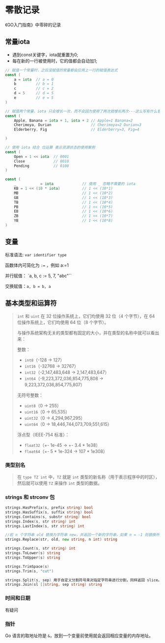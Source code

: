 # 零散记录

《GO入门指南》中零碎的记录

## 常量iota

- 遇到const关键字，iota就重置为0;
- 每在新的一行被使用时，它的值都会自动加1;

```go
// 赋值一个常量时，之后没赋值的常量都会应用上一行的赋值表达式
const (
	a = iota  // a = 0
	b         // b = 1
	c         // c = 2
	d = 5     // d = 5   
	e         // e = 5
)

// 赋值两个常量，iota 只会增长一次，而不会因为使用了两次就增长两次---这么写有什么意义???
const (
	Apple, Banana = iota + 1, iota + 2 // Apple=1 Banana=2
	Cherimoya, Durian                  // Cherimoya=2 Durian=3
	Elderberry, Fig                    // Elderberry=3, Fig=4

)

// 使用 iota 结合 位运算 表示资源状态的使用案例
const (
	Open = 1 << iota  // 0001
	Close             // 0010
	Pending           // 0100
)

const (
	_           = iota             // 使用 _ 忽略不需要的 iota
	KB = 1 << (10 * iota)          // 1 << (10*1)
	MB                             // 1 << (10*2)
	GB                             // 1 << (10*3)
	TB                             // 1 << (10*4)
	PB                             // 1 << (10*5)
	EB                             // 1 << (10*6)
	ZB                             // 1 << (10*7)
	YB                             // 1 << (10*8)
)
```

## 变量

标准语法: `var identifier type`

函数体内可简化为 `:=` ，例如 a:=1

并行赋值： `a, b, c := 5, 7, "abc"``

交换赋值：`a, b = b, a`

## 基本类型和运算符

> `int` 和 `uint` 在 32 位操作系统上，它们均使用 32 位（4 个字节），在 64 位操作系统上，它们均使用 64 位（8 个字节）。
>
> 与操作系统架构无关的类型都有固定的大小，并在类型的名称中就可以看出来：
>
> 整数：
>
> + `int8`（-128 -> 127）
> + `int16`（-32768 -> 32767）
> + `int32`（-2,147,483,648 -> 2,147,483,647）
> + `int64`（-9,223,372,036,854,775,808 -> 9,223,372,036,854,775,807）
>
> 无符号整数：
>
> + `uint8`（0 -> 255）
> + `uint16`（0 -> 65,535）
> + `uint32`（0 -> 4,294,967,295）
> + `uint64`（0 -> 18,446,744,073,709,551,615）
>
> 浮点型（IEEE-754 标准）：
>
> + `float32`（+- 1e-45 -> +- 3.4 * 1e38）
> + `float64`（+- 5 * 1e-324 -> 107 * 1e308）

### 类型别名

> 在 `type TZ int` 中，`TZ` 就是 `int` 类型的新名称（用于表示程序中的时区），然后就可以使用 `TZ` 来操作 `int` 类型的数据。

### strings 和 strconv 包

```go
strings.HasPrefix(s, prefix string) bool
strings.HasSuffix(s, suffix string) bool
strings.Contains(s, substr string) bool
strings.Index(s, str string) int
strings.LastIndex(s, str string) int

//前 n 个字符串 old 替换为字符串 new，并返回一个新的字符串，如果 n = -1 则替换所有字符串 
strings.Replace(str, old, new string, n int) string	

strings.Count(s, str string) int
strings.ToLower(s) string
strings.ToUpper(s) string

strings.TrimSpace(s)
strings.Trim(s, "cut") 

strings.Split(s, sep) 用于自定义分割符号来对指定字符串进行分割，同样返回 slice。
strings.Join(sl []string, sep string) string
```

### 时间和日期

有疑问

### 指针

Go 语言的取地址符是 `&`，放到一个变量前使用就会返回相应变量的内存地址。